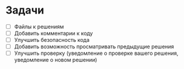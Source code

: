 # Задачи

- [ ] Файлы к решениям
- [ ] Добавить комментарии к коду
- [ ] Улучшить безопасность кода
- [ ] Добавить возможность просматривать предыдущие решения
- [ ] Улучшить проверку (уведомление о проверке вашего решения, уведомление о новом решении)
